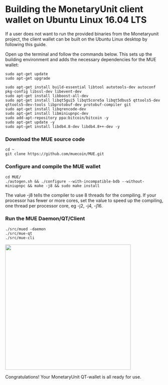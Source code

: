 # Building the MonetaryUnit client wallet on Ubuntu Linux 16.04 LTS

If a user does not want to run the provided binaries from the Monetaryunit project, the client wallet can be built on the Ubuntu Linux desktop by following this guide.

Open up the terminal and follow the commands below. This sets up the building environment and adds the necessary dependencies for the MUE wallet:

    sudo apt-get update
    sudo apt-get upgrade

    sudo apt-get install build-essential libtool autotools-dev autoconf pkg-config libssl-dev libevent-dev
    sudo apt-get install libboost-all-dev
    sudo apt-get install libqt5gui5 libqt5core5a libqt5dbus5 qttools5-dev qttools5-dev-tools libprotobuf-dev protobuf-compiler git
    sudo apt-get install libqrencode-dev
    sudo apt-get install libminiupnpc-dev
    sudo add-apt-repository ppa:bitcoin/bitcoin -y
    sudo apt-get update -y
    sudo apt-get install libdb4.8-dev libdb4.8++-dev -y


### Download the MUE source code

    cd ~
    git clone https://github.com/muecoin/MUE.git

### Configure and compile the MUE wallet

    cd MUE/
    ./autogen.sh && ./configure --with-incompatible-bdb --without-miniupnpc && make -j8 && sudo make install

The value -j8 tells the compiler to use 8 threads for the compiling. If your processor has fewer or more cores, set the value to speed up the compiling, one thread per processor core, eg -j2, -j4, -j16.

### Run the MUE Daemon/QT/Client

    ./src/mued -daemon
    ./src/mue-qt
    ./src/mue-cli

<a href="Images/ubuntu-mue-qt.png"><img src="Images/ubuntu-mue-qt.png" width="400" ></a>

Congratulations! Your MonetaryUnit QT-wallet is all ready for use.
